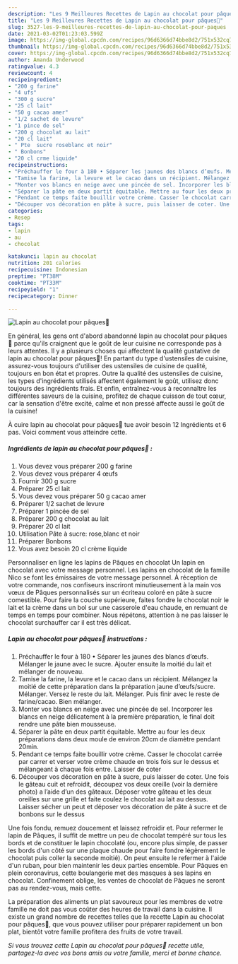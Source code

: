 ```yaml
---
description: "Les 9 Meilleures Recettes de Lapin au chocolat pour pâques🐰"
title: "Les 9 Meilleures Recettes de Lapin au chocolat pour pâques🐰"
slug: 3527-les-9-meilleures-recettes-de-lapin-au-chocolat-pour-paques
date: 2021-03-02T01:23:03.599Z
image: https://img-global.cpcdn.com/recipes/96d6366d74bbe8d2/751x532cq70/lapin-au-chocolat-pour-paques🐰-photo-principale-de-la-recette.jpg
thumbnail: https://img-global.cpcdn.com/recipes/96d6366d74bbe8d2/751x532cq70/lapin-au-chocolat-pour-paques🐰-photo-principale-de-la-recette.jpg
cover: https://img-global.cpcdn.com/recipes/96d6366d74bbe8d2/751x532cq70/lapin-au-chocolat-pour-paques🐰-photo-principale-de-la-recette.jpg
author: Amanda Underwood
ratingvalue: 4.3
reviewcount: 4
recipeingredient:
- "200 g farine"
- "4 ufs"
- "300 g sucre"
- "25 cl lait"
- "50 g cacao amer"
- "1/2 sachet de levure"
- "1 pince de sel"
- "200 g chocolat au lait"
- "20 cl lait"
- " Pte  sucre roseblanc et noir"
- " Bonbons"
- "20 cl crme liquide"
recipeinstructions:
- "Préchauffer le four à 180 • Séparer les jaunes des blancs d’œufs. Mélanger le jaune avec le sucre. Ajouter ensuite la moitié du lait et mélanger de nouveau."
- "Tamise la farine, la levure et le cacao dans un récipient. Mélangez la moitié de cette préparation dans la préparation jaune d’œufs/sucre. Mélanger. Versez le reste du lait. Mélanger. Puis finir avec le reste de farine/cacao. Bien mélanger."
- "Monter vos blancs en neige avec une pincée de sel. Incorporer les blancs en neige délicatement à la première préparation, le final doit rendre une pâte bien mousseuse."
- "Séparer la pâte en deux partit équitable. Mettre au four les deux préparations dans deux moule de environ 20cm de diamètre pendant 20min."
- "Pendant ce temps faite bouillir votre crème. Casser le chocolat carrée par carrer et verser votre crème chaude en trois fois sur le dessus et mélangeant à chaque fois entre. Laisser de coter"
- "Découper vos décoration en pâte à sucre, puis laisser de coter. Une fois le gâteau cuit et refroidit, découpez vos deux oreille (voir la dernière photo) a l’aide d’un des gâteaux. Déposer votre gâteau et les deux oreilles sur une grille et faite coulez le chocolat au lait au dessus. Laisser sécher un peut et déposer vos décoration de pâte à sucre et de bonbons sur le dessus"
categories:
- Resep
tags:
- lapin
- au
- chocolat

katakunci: lapin au chocolat 
nutrition: 201 calories
recipecuisine: Indonesian
preptime: "PT38M"
cooktime: "PT33M"
recipeyield: "1"
recipecategory: Dinner

---
```



![Lapin au chocolat pour pâques🐰](https://img-global.cpcdn.com/recipes/96d6366d74bbe8d2/751x532cq70/lapin-au-chocolat-pour-paques🐰-photo-principale-de-la-recette.jpg)

En général, les gens ont d'abord abandonné lapin au chocolat pour pâques🐰 parce qu'ils craignent que le goût de leur cuisine ne corresponde pas à leurs attentes. Il y a plusieurs choses qui affectent la qualité gustative de lapin au chocolat pour pâques🐰! En partant du type d'ustensiles de cuisine, assurez-vous toujours d'utiliser des ustensiles de cuisine de qualité, toujours en bon état et propres. Outre la qualité des ustensiles de cuisine, les types d'ingrédients utilisés affectent également le goût, utilisez donc toujours des ingrédients frais. Et enfin, entraînez-vous à reconnaître les différentes saveurs de la cuisine, profitez de chaque cuisson de tout cœur, car la sensation d'être excité, calme et non pressé affecte aussi le goût de la cuisine!

<!--inarticleads1-->

À cuire lapin au chocolat pour pâques🐰 tue avoir besoin 12 Ingrédients et 6 pas. Voici comment vous atteindre cette.

##### Ingrédients de lapin au chocolat pour pâques🐰 :

1. Vous devez vous préparer 200 g farine
1. Vous devez vous préparer 4 œufs
1. Fournir 300 g sucre
1. Préparer 25 cl lait
1. Vous devez vous préparer 50 g cacao amer
1. Préparer 1/2 sachet de levure
1. Préparer 1 pincée de sel
1. Préparer 200 g chocolat au lait
1. Préparer 20 cl lait
1. Utilisation  Pâte à sucre: rose,blanc et noir
1. Préparer  Bonbons
1. Vous avez besoin 20 cl crème liquide


Personnaliser en ligne les lapins de Pâques en chocolat Un lapin en chocolat avec votre message personnel. Les lapins en chocolat de la famille Nico se font les émissaires de votre message personnel. À réception de votre commande, nos confiseurs inscriront minutieusement à la main vos vœux de Pâques personnalisés sur un écriteau coloré en pâte à sucre comestible. Pour faire la couche supérieure, faites fondre le chocolat noir le lait et la crème dans un bol sur une casserole d&#39;eau chaude, en remuant de temps en temps pour combiner. Nous répétons, attention à ne pas laisser le chocolat surchauffer car il est très délicat. 

<!--inarticleads2-->

##### Lapin au chocolat pour pâques🐰 instructions :

1. Préchauffer le four à 180 • Séparer les jaunes des blancs d’œufs. Mélanger le jaune avec le sucre. Ajouter ensuite la moitié du lait et mélanger de nouveau.
1. Tamise la farine, la levure et le cacao dans un récipient. Mélangez la moitié de cette préparation dans la préparation jaune d’œufs/sucre. Mélanger. Versez le reste du lait. Mélanger. Puis finir avec le reste de farine/cacao. Bien mélanger.
1. Monter vos blancs en neige avec une pincée de sel. Incorporer les blancs en neige délicatement à la première préparation, le final doit rendre une pâte bien mousseuse.
1. Séparer la pâte en deux partit équitable. Mettre au four les deux préparations dans deux moule de environ 20cm de diamètre pendant 20min.
1. Pendant ce temps faite bouillir votre crème. Casser le chocolat carrée par carrer et verser votre crème chaude en trois fois sur le dessus et mélangeant à chaque fois entre. Laisser de coter
1. Découper vos décoration en pâte à sucre, puis laisser de coter. Une fois le gâteau cuit et refroidit, découpez vos deux oreille (voir la dernière photo) a l’aide d’un des gâteaux. Déposer votre gâteau et les deux oreilles sur une grille et faite coulez le chocolat au lait au dessus. Laisser sécher un peut et déposer vos décoration de pâte à sucre et de bonbons sur le dessus


Une fois fondu, remuez doucement et laissez refroidir et. Pour refermer le lapin de Pâques, il suffit de mettre un peu de chocolat tempéré sur tous les bords et de constituer le lapin chocolaté (ou, encore plus simple, de passer les bords d&#39;un côté sur une plaque chaude pour faire fondre légèrement le chocolat puis coller la seconde moitié). On peut ensuite le refermer à l&#39;aide d&#39;un ruban, pour bien maintenir les deux parties ensemble. Pour Pâques en plein coronavirus, cette boulangerie met des masques à ses lapins en chocolat. Confinement oblige, les ventes de chocolat de Pâques ne seront pas au rendez-vous, mais cette. 

<!--inarticleads1-->

<p>
La préparation des aliments un plat savoureux pour les membres de votre famille ne doit pas vous coûter des heures de travail dans la cuisine. Il existe un grand nombre de recettes telles que la recette Lapin au chocolat pour pâques🐰, que vous pouvez utiliser pour préparer rapidement un bon plat, bientôt votre famille profitera des fruits de votre travail.
</p>

<p>
<i>Si vous trouvez cette Lapin au chocolat pour pâques🐰 recette utile, partagez-la avec vos bons amis ou votre famille, merci et bonne chance.</i>
</p>
